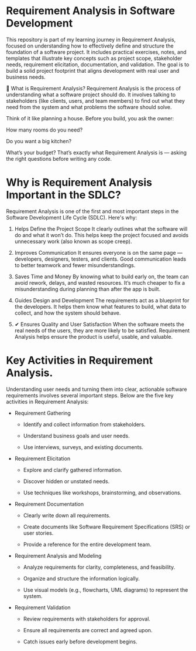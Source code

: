 # Requirement Analysis in Software Development

This repository is part of my learning journey in Requirement Analysis, focused on understanding how to effectively define and structure the foundation of a software project. It includes practical exercises, notes, and templates that illustrate key concepts such as project scope, stakeholder needs, requirement elicitation, documentation, and validation. The goal is to build a solid project footprint that aligns development with real user and business needs.

📌 What is Requirement Analysis?
Requirement Analysis is the process of understanding what a software project should do. It involves talking to stakeholders (like clients, users, and team members) to find out what they need from the system and what problems the software should solve.

Think of it like planning a house. Before you build, you ask the owner:

How many rooms do you need?

Do you want a big kitchen?

What’s your budget?
That’s exactly what Requirement Analysis is — asking the right questions before writing any code.

# Why is Requirement Analysis Important in the SDLC?
Requirement Analysis is one of the first and most important steps in the Software Development Life Cycle (SDLC). Here's why:

1.  Helps Define the Project Scope
It clearly outlines what the software will do and what it won’t do. This helps keep the project focused and avoids unnecessary work (also known as scope creep).

2.  Improves Communication
It ensures everyone is on the same page — developers, designers, testers, and clients. Good communication leads to better teamwork and fewer misunderstandings.

3. Saves Time and Money
By knowing what to build early on, the team can avoid rework, delays, and wasted resources. It’s much cheaper to fix a misunderstanding during planning than after the app is built.

4.  Guides Design and Development
The requirements act as a blueprint for the developers. It helps them know what features to build, what data to collect, and how the system should behave.

5. ✔ Ensures Quality and User Satisfaction
When the software meets the real needs of the users, they are more likely to be satisfied. Requirement Analysis helps ensure the product is useful, usable, and valuable.


# Key Activities in Requirement Analysis.

Understanding user needs and turning them into clear, actionable software requirements involves several important steps. Below are the five key activities in Requirement Analysis:

- Requirement Gathering

  - Identify and collect information from stakeholders.

  - Understand business goals and user needs.

  - Use interviews, surveys, and existing documents.

- Requirement Elicitation

  - Explore and clarify gathered information.

  - Discover hidden or unstated needs.

  - Use techniques like workshops, brainstorming, and observations.

- Requirement Documentation

  - Clearly write down all requirements.

  - Create documents like Software Requirement Specifications (SRS) or user stories.

  - Provide a reference for the entire development team.

- Requirement Analysis and Modeling

  - Analyze requirements for clarity, completeness, and feasibility.

  - Organize and structure the information logically.

  - Use visual models (e.g., flowcharts, UML diagrams) to represent the system.

- Requirement Validation

  - Review requirements with stakeholders for approval.

  - Ensure all requirements are correct and agreed upon.

  - Catch issues early before development begins.
